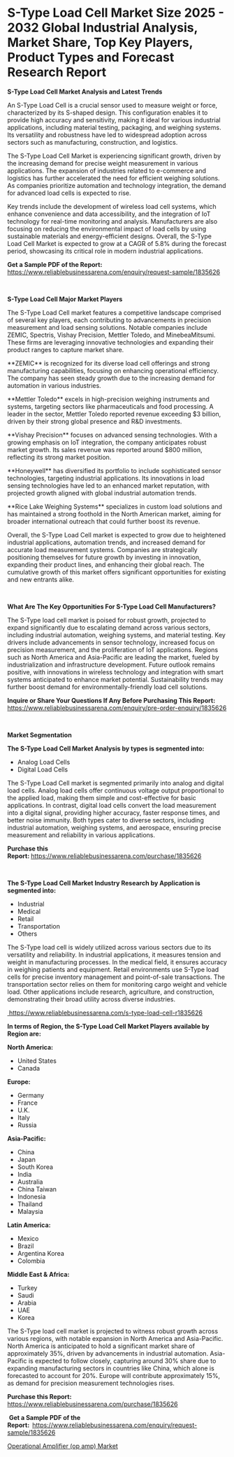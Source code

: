 <p><h1>S-Type Load Cell Market Size 2025 - 2032 Global Industrial Analysis, Market Share, Top Key Players, Product Types and Forecast Research Report</h1></p><p><strong>S-Type Load Cell Market Analysis and Latest Trends</strong></p>
<p><p>An S-Type Load Cell is a crucial sensor used to measure weight or force, characterized by its S-shaped design. This configuration enables it to provide high accuracy and sensitivity, making it ideal for various industrial applications, including material testing, packaging, and weighing systems. Its versatility and robustness have led to widespread adoption across sectors such as manufacturing, construction, and logistics.</p><p>The S-Type Load Cell Market is experiencing significant growth, driven by the increasing demand for precise weight measurement in various applications. The expansion of industries related to e-commerce and logistics has further accelerated the need for efficient weighing solutions. As companies prioritize automation and technology integration, the demand for advanced load cells is expected to rise.</p><p>Key trends include the development of wireless load cell systems, which enhance convenience and data accessibility, and the integration of IoT technology for real-time monitoring and analysis. Manufacturers are also focusing on reducing the environmental impact of load cells by using sustainable materials and energy-efficient designs. Overall, the S-Type Load Cell Market is expected to grow at a CAGR of 5.8% during the forecast period, showcasing its critical role in modern industrial applications.</p></p>
<p><strong>Get a Sample PDF of the Report:&nbsp;</strong> <a href="https://www.reliablebusinessarena.com/enquiry/request-sample/1835626?utm_campaign=2819&utm_medium=2&utm_source=Github&utm_content=ia&utm_term=26032025&utm_id=s-type-load-cell">https://www.reliablebusinessarena.com/enquiry/request-sample/1835626</a></p>
<p>&nbsp;</p>
<p><strong>S-Type Load Cell Major Market Players</strong></p>
<p><p>The S-Type Load Cell market features a competitive landscape comprised of several key players, each contributing to advancements in precision measurement and load sensing solutions. Notable companies include ZEMIC, Spectris, Vishay Precision, Mettler Toledo, and MinebeaMitsumi. These firms are leveraging innovative technologies and expanding their product ranges to capture market share.</p><p>**ZEMIC** is recognized for its diverse load cell offerings and strong manufacturing capabilities, focusing on enhancing operational efficiency. The company has seen steady growth due to the increasing demand for automation in various industries.</p><p>**Mettler Toledo** excels in high-precision weighing instruments and systems, targeting sectors like pharmaceuticals and food processing. A leader in the sector, Mettler Toledo reported revenue exceeding $3 billion, driven by their strong global presence and R&D investments.</p><p>**Vishay Precision** focuses on advanced sensing technologies. With a growing emphasis on IoT integration, the company anticipates robust market growth. Its sales revenue was reported around $800 million, reflecting its strong market position.</p><p>**Honeywell** has diversified its portfolio to include sophisticated sensor technologies, targeting industrial applications. Its innovations in load sensing technologies have led to an enhanced market reputation, with projected growth aligned with global industrial automation trends.</p><p>**Rice Lake Weighing Systems** specializes in custom load solutions and has maintained a strong foothold in the North American market, aiming for broader international outreach that could further boost its revenue.</p><p>Overall, the S-Type Load Cell market is expected to grow due to heightened industrial applications, automation trends, and increased demand for accurate load measurement systems. Companies are strategically positioning themselves for future growth by investing in innovation, expanding their product lines, and enhancing their global reach. The cumulative growth of this market offers significant opportunities for existing and new entrants alike.</p></p>
<p>&nbsp;</p>
<p><strong>What Are The Key Opportunities For S-Type Load Cell Manufacturers?</strong></p>
<p><p>The S-Type load cell market is poised for robust growth, projected to expand significantly due to escalating demand across various sectors, including industrial automation, weighing systems, and material testing. Key drivers include advancements in sensor technology, increased focus on precision measurement, and the proliferation of IoT applications. Regions such as North America and Asia-Pacific are leading the market, fueled by industrialization and infrastructure development. Future outlook remains positive, with innovations in wireless technology and integration with smart systems anticipated to enhance market potential. Sustainability trends may further boost demand for environmentally-friendly load cell solutions.</p></p>
<p><strong>Inquire or Share Your Questions If Any Before Purchasing This Report:</strong> <a href="https://www.reliablebusinessarena.com/enquiry/pre-order-enquiry/1835626?utm_campaign=2819&utm_medium=2&utm_source=Github&utm_content=ia&utm_term=26032025&utm_id=s-type-load-cell">https://www.reliablebusinessarena.com/enquiry/pre-order-enquiry/1835626</a></p>
<p>&nbsp;</p>
<p><strong>Market Segmentation</strong></p>
<p><strong>The S-Type Load Cell Market Analysis by types is segmented into:</strong></p>
<p><ul><li>Analog Load Cells</li><li>Digital Load Cells</li></ul></p>
<p><p>The S-Type Load Cell market is segmented primarily into analog and digital load cells. Analog load cells offer continuous voltage output proportional to the applied load, making them simple and cost-effective for basic applications. In contrast, digital load cells convert the load measurement into a digital signal, providing higher accuracy, faster response times, and better noise immunity. Both types cater to diverse sectors, including industrial automation, weighing systems, and aerospace, ensuring precise measurement and reliability in various applications.</p></p>
<p><strong>Purchase this Report:&nbsp;</strong><a href="https://www.reliablebusinessarena.com/purchase/1835626?utm_campaign=2819&utm_medium=2&utm_source=Github&utm_content=ia&utm_term=26032025&utm_id=s-type-load-cell">https://www.reliablebusinessarena.com/purchase/1835626</a></p>
<p>&nbsp;</p>
<p><strong>The S-Type Load Cell Market Industry Research by Application is segmented into:</strong></p>
<p><ul><li>Industrial</li><li>Medical</li><li>Retail</li><li>Transportation</li><li>Others</li></ul></p>
<p><p>The S-Type load cell is widely utilized across various sectors due to its versatility and reliability. In industrial applications, it measures tension and weight in manufacturing processes. In the medical field, it ensures accuracy in weighing patients and equipment. Retail environments use S-Type load cells for precise inventory management and point-of-sale transactions. The transportation sector relies on them for monitoring cargo weight and vehicle load. Other applications include research, agriculture, and construction, demonstrating their broad utility across diverse industries.</p></p>
<p><a href="https://www.reliablebusinessarena.com/s-type-load-cell-r1835626?utm_campaign=2819&utm_medium=2&utm_source=Github&utm_content=ia&utm_term=26032025&utm_id=s-type-load-cell">&nbsp;https://www.reliablebusinessarena.com/s-type-load-cell-r1835626</a></p>
<p><strong>In terms of Region, the S-Type Load Cell Market Players available by Region are:</strong></p>
<p>
    <p> <strong> North America: </strong>
        <ul>
            <li>United States</li>
            <li>Canada</li>
        </ul>
        </p> 
    <p> <strong> Europe: </strong>
        <ul>
            <li>Germany</li>
            <li>France</li>
            <li>U.K.</li>
            <li>Italy</li>
            <li>Russia</li>
        </ul>
        </p> 
    <p> <strong> Asia-Pacific: </strong>
        <ul>
            <li>China</li>
            <li>Japan</li>
            <li>South Korea</li>
            <li>India</li>
            <li>Australia</li>
            <li>China Taiwan</li>
            <li>Indonesia</li>
            <li>Thailand</li>
            <li>Malaysia</li>
        </ul>
        </p> 
    <p> <strong> Latin America: </strong>
        <ul>
            <li>Mexico</li>
            <li>Brazil</li>
            <li>Argentina Korea</li>
            <li>Colombia</li>
        </ul>
        </p> 
    <p> <strong> Middle East & Africa: </strong>
        <ul>
            <li>Turkey</li>
            <li>Saudi</li>
            <li>Arabia</li>
            <li>UAE</li>
            <li>Korea</li>
        </ul>
    </p>
    </p>
<p><p>The S-Type load cell market is projected to witness robust growth across various regions, with notable expansion in North America and Asia-Pacific. North America is anticipated to hold a significant market share of approximately 35%, driven by advancements in industrial automation. Asia-Pacific is expected to follow closely, capturing around 30% share due to expanding manufacturing sectors in countries like China, which alone is forecasted to account for 20%. Europe will contribute approximately 15%, as demand for precision measurement technologies rises.</p></p>
<p><strong>Purchase this Report: </strong><a href="https://www.reliablebusinessarena.com/purchase/1835626?utm_campaign=2819&utm_medium=2&utm_source=Github&utm_content=ia&utm_term=26032025&utm_id=s-type-load-cell">https://www.reliablebusinessarena.com/purchase/1835626</a></p>
<p>&nbsp;<strong>Get a Sample PDF of the Report:&nbsp;&nbsp;</strong><a href="https://www.reliablebusinessarena.com/enquiry/request-sample/1835626?utm_campaign=2819&utm_medium=2&utm_source=Github&utm_content=ia&utm_term=26032025&utm_id=s-type-load-cell">https://www.reliablebusinessarena.com/enquiry/request-sample/1835626</a></p>
<p><strong></strong></p>
<p><p><a href="https://github.com/nikkoureta1y/Market-Research-Report-List-1/blob/main/operational-amplifier-op-amp-market.md?utm_campaign=2819&utm_medium=2&utm_source=Github&utm_content=ia&utm_term=26032025&utm_id=s-type-load-cell">Operational Amplifier (op amp) Market</a></p></p>
